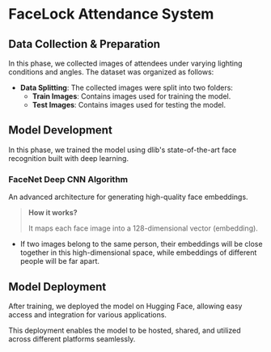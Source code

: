 # FaceLock Attendance System
## Data Collection & Preparation

In this phase, we collected images of attendees under varying lighting conditions and angles. The dataset was organized as follows:

- **Data Splitting**: The collected images were split into two folders:
  - **Train Images**: Contains images used for training the model.
  - **Test Images**: Contains images used for testing the model.
    
## Model Development

In this phase, we trained the model using dlib's state-of-the-art face recognition built with deep learning.

### FaceNet Deep CNN Algorithm
An advanced architecture for generating high-quality face embeddings.

> **How it works?**
> 
> It maps each face image into a 128-dimensional vector (embedding).
-  If two images belong to the same person, their embeddings will be close together in this high-dimensional space, while embeddings of different people will be far apart.

## Model Deployment

After training, we deployed the model on Hugging Face, allowing easy access and integration for various applications.

This deployment enables the model to be hosted, shared, and utilized across different platforms seamlessly.


